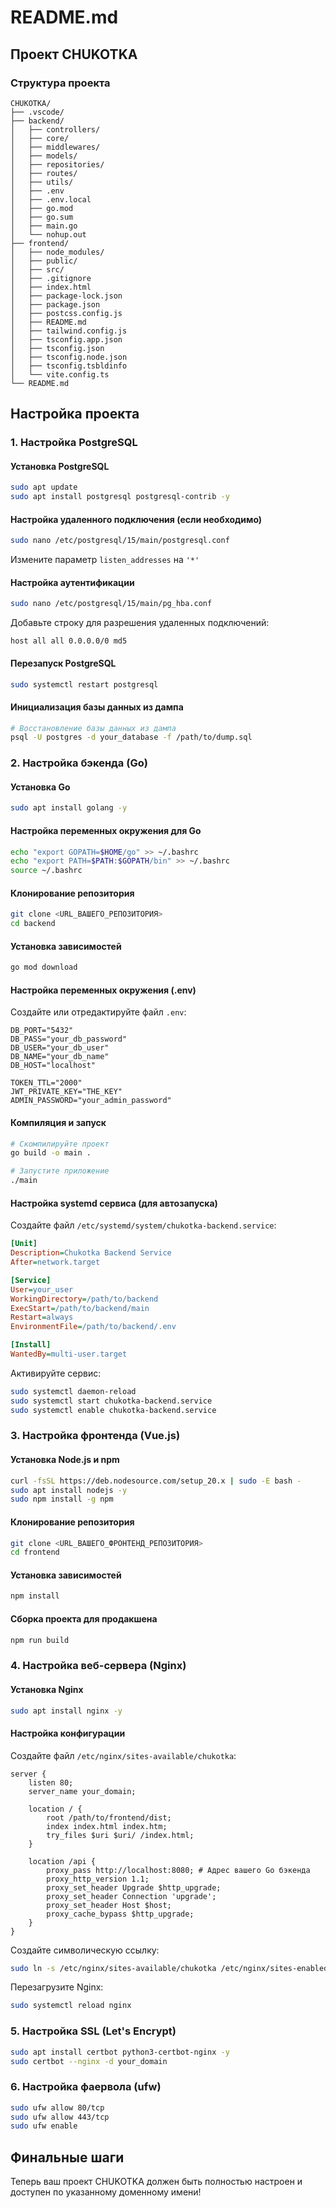 # README.md

## Проект CHUKOTKA

### Структура проекта

```
CHUKOTKA/
├── .vscode/
├── backend/
│   ├── controllers/
│   ├── core/
│   ├── middlewares/
│   ├── models/
│   ├── repositories/
│   ├── routes/
│   ├── utils/
│   ├── .env
│   ├── .env.local
│   ├── go.mod
│   ├── go.sum
│   ├── main.go
│   └── nohup.out
├── frontend/
│   ├── node_modules/
│   ├── public/
│   ├── src/
│   ├── .gitignore
│   ├── index.html
│   ├── package-lock.json
│   ├── package.json
│   ├── postcss.config.js
│   ├── README.md
│   ├── tailwind.config.js
│   ├── tsconfig.app.json
│   ├── tsconfig.json
│   ├── tsconfig.node.json
│   ├── tsconfig.tsbldinfo
│   └── vite.config.ts
└── README.md
```

## Настройка проекта

### 1. Настройка PostgreSQL

#### Установка PostgreSQL

```bash
sudo apt update
sudo apt install postgresql postgresql-contrib -y
```

#### Настройка удаленного подключения (если необходимо)

```bash
sudo nano /etc/postgresql/15/main/postgresql.conf
```

Измените параметр `listen_addresses` на `'*'`

#### Настройка аутентификации

```bash
sudo nano /etc/postgresql/15/main/pg_hba.conf
```

Добавьте строку для разрешения удаленных подключений:

```
host all all 0.0.0.0/0 md5
```

#### Перезапуск PostgreSQL

```bash
sudo systemctl restart postgresql
```

#### Инициализация базы данных из дампа

```bash
# Восстановление базы данных из дампа
psql -U postgres -d your_database -f /path/to/dump.sql
```

### 2. Настройка бэкенда (Go)

#### Установка Go

```bash
sudo apt install golang -y
```

#### Настройка переменных окружения для Go

```bash
echo "export GOPATH=$HOME/go" >> ~/.bashrc
echo "export PATH=$PATH:$GOPATH/bin" >> ~/.bashrc
source ~/.bashrc
```

#### Клонирование репозитория

```bash
git clone <URL_ВАШЕГО_РЕПОЗИТОРИЯ>
cd backend
```

#### Установка зависимостей

```bash
go mod download
```

#### Настройка переменных окружения (.env)

Создайте или отредактируйте файл `.env`:

```
DB_PORT="5432"
DB_PASS="your_db_password"
DB_USER="your_db_user"
DB_NAME="your_db_name"
DB_HOST="localhost"

TOKEN_TTL="2000"
JWT_PRIVATE_KEY="THE_KEY"
ADMIN_PASSWORD="your_admin_password"
```

#### Компиляция и запуск

```bash
# Скомпилируйте проект
go build -o main .

# Запустите приложение
./main
```

#### Настройка systemd сервиса (для автозапуска)

Создайте файл `/etc/systemd/system/chukotka-backend.service`:

```ini
[Unit]
Description=Chukotka Backend Service
After=network.target

[Service]
User=your_user
WorkingDirectory=/path/to/backend
ExecStart=/path/to/backend/main
Restart=always
EnvironmentFile=/path/to/backend/.env

[Install]
WantedBy=multi-user.target
```

Активируйте сервис:

```bash
sudo systemctl daemon-reload
sudo systemctl start chukotka-backend.service
sudo systemctl enable chukotka-backend.service
```

### 3. Настройка фронтенда (Vue.js)

#### Установка Node.js и npm

```bash
curl -fsSL https://deb.nodesource.com/setup_20.x | sudo -E bash -
sudo apt install nodejs -y
sudo npm install -g npm
```

#### Клонирование репозитория

```bash
git clone <URL_ВАШЕГО_ФРОНТЕНД_РЕПОЗИТОРИЯ>
cd frontend
```

#### Установка зависимостей

```bash
npm install
```

#### Сборка проекта для продакшена

```bash
npm run build
```

### 4. Настройка веб-сервера (Nginx)

#### Установка Nginx

```bash
sudo apt install nginx -y
```

#### Настройка конфигурации

Создайте файл `/etc/nginx/sites-available/chukotka`:

```nginx
server {
    listen 80;
    server_name your_domain;

    location / {
        root /path/to/frontend/dist;
        index index.html index.htm;
        try_files $uri $uri/ /index.html;
    }

    location /api {
        proxy_pass http://localhost:8080; # Адрес вашего Go бэкенда
        proxy_http_version 1.1;
        proxy_set_header Upgrade $http_upgrade;
        proxy_set_header Connection 'upgrade';
        proxy_set_header Host $host;
        proxy_cache_bypass $http_upgrade;
    }
}
```

Создайте символическую ссылку:

```bash
sudo ln -s /etc/nginx/sites-available/chukotka /etc/nginx/sites-enabled/
```

Перезагрузите Nginx:

```bash
sudo systemctl reload nginx
```

### 5. Настройка SSL (Let's Encrypt)

```bash
sudo apt install certbot python3-certbot-nginx -y
sudo certbot --nginx -d your_domain
```

### 6. Настройка фаервола (ufw)

```bash
sudo ufw allow 80/tcp
sudo ufw allow 443/tcp
sudo ufw enable
```

## Финальные шаги

Теперь ваш проект CHUKOTKA должен быть полностью настроен и доступен по указанному доменному имени!
